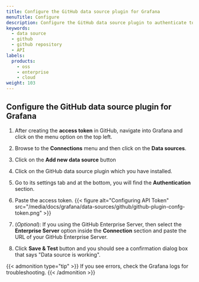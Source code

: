 ```yaml
---
title: Configure the GitHub data source plugin for Grafana
menuTitle: Configure
description: Configure the GitHub data source plugin to authenticate to GitHub
keywords:
  - data source
  - github
  - github repository
  - API
labels:
  products:
    - oss
    - enterprise
    - cloud
weight: 103
---
```


## Configure the GitHub data source plugin for Grafana

1. After creating the **access token** in GitHub, navigate into Grafana and click on the menu option on the top left.

1. Browse to the **Connections** menu and then click on the **Data sources**.

1. Click on the **Add new data source** button

1. Click on the GitHub data source plugin which you have installed.

1. Go to its settings tab and at the bottom, you will find the **Authentication** section.

1. Paste the access token.
   {{< figure alt="Configuring API Token" src="/media/docs/grafana/data-sources/github/github-plugin-confg-token.png" >}}

1. (_Optional_): If you using the GitHub Enterprise Server, then select the **Enterprise Server** option inside the **Connection** section and paste the URL of your GitHub Enterprise Server.

1. Click **Save & Test** button and you should see a confirmation dialog box that says "Data source is working".

{{< admonition type="tip" >}}
If you see errors, check the Grafana logs for troubleshooting.
{{< /admonition >}}
